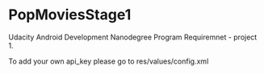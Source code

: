 # PopMoviesStage1

Udacity Android Development Nanodegree Program Requiremnet - project 1. 

To add your own api_key please go to res/values/config.xml
